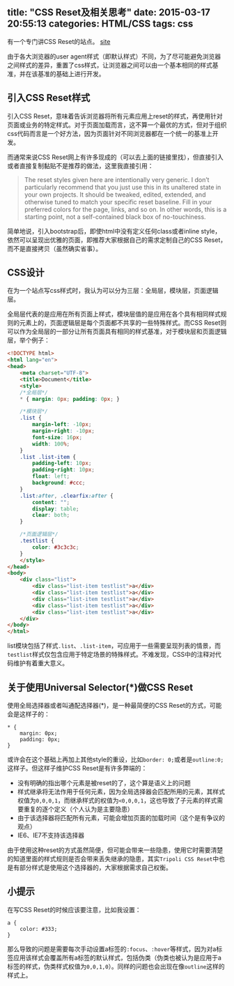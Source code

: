 title: "CSS Reset及相关思考"
date: 2015-03-17 20:55:13
categories: HTML/CSS
tags: css
---

有一个专门讲CSS Reset的站点。 [site](http://www.cssreset.com/)

由于各大浏览器的user agent样式（即默认样式）不同，为了尽可能避免浏览器之间样式的差异，重置了css样式，让浏览器之间可以由一个基本相同的样式基准，并在该基准的基础上进行开发。

## 引入CSS Reset样式

引入CSS Reset，意味着告诉浏览器将所有元素应用上reset的样式，再使用针对页面或业务的特定样式。对于页面加载而言，这不算一个最优的方式，但对于组织css代码而言是一个好方法，因为页面针对不同浏览器都在一个统一的基准上开发。

而通常来说CSS Reset网上有许多现成的（可以去上面的链接里找），但直接引入或者直接复制黏贴不是推荐的做法，这里我直接引用：

> The reset styles given here are intentionally very generic. I don’t particularly recommend that you just use this in its unaltered state in your own projects. It should     be tweaked, edited, extended, and otherwise tuned to match your specific reset baseline. Fill in your preferred colors for the page, links, and so on. In other words, this is a starting point, not a self-contained black box of no-touchiness.

简单地说，引入bootstrap后，即使html中没有定义任何class或者inline style，依然可以呈现出优雅的页面，即推荐大家根据自己的需求定制自己的CSS Reset，而不是直接拷贝（虽然确实省事）。

<!-- more -->

## CSS设计

在为一个站点写css样式时，我认为可以分为三层：全局层，模块层，页面逻辑层。

全局层代表的是应用在所有页面上样式，模块层值的是应用在各个具有相同样式规则的元素上的，页面逻辑层是每个页面都不共享的一些特殊样式。而CSS Reset则可以作为全局层的一部分让所有页面具有相同的样式基准，对于模块层和页面逻辑层，举个例子：

```html
<!DOCTYPE html>
<html lang="en">
<head>
    <meta charset="UTF-8">
    <title>Document</title>
    <style>
    /*全局层*/
    * { margin: 0px; padding: 0px; }

    /*模块层*/
    .list {
        margin-left: -10px;
        margin-right: -10px;
        font-size: 16px;
        width: 100%;
    }
    .list .list-item {
        padding-left: 10px;
        padding-right: 10px;
        float: left;
        background: #ccc;
    }
    .list:after, .clearfix:after {
        content: "";
        display: table;
        clear: both;
    }

    /*页面逻辑层*/
    .testlist {
        color: #3c3c3c;
    }
    </style>
</head>
<body>
    <div class="list">
        <div class="list-item testlist">a</div>
        <div class="list-item testlist">a</div>
        <div class="list-item testlist">a</div>
        <div class="list-item testlist">a</div>
        <div class="list-item testlist">a</div>
    </div>
</body>
</html>
```

list模块包括了样式`.list`、`.list-item`，可应用于一些需要呈现列表的情景，而`testlist`样式仅包含应用于特定场景的特殊样式。不难发现，CSS中的注释对代码维护有着重大意义。

## 关于使用Universal Selector(*)做CSS Reset

使用全局选择器或者叫通配选择器(*)，是一种最简便的CSS Reset的方式，可能会是这样子的：

```
* {
    margin: 0px;
    padding: 0px;
}
```

或许会在这个基础上再加上其他style的重设，比如`border: 0;`或者是`outline:0;`这样子。但这样子维护CSS Reset是有许多弊端的：

- 没有明确的指出哪个元素是被reset的了，这个算是语义上的问题
- 样式继承将无法作用于任何元素，因为全局选择器会匹配所用的元素，其样式权值为`0,0,0,1`，而继承样式的权值为`<0,0,0,1`，这也导致了子元素的样式需要重复的逐个定义（个人认为是主要隐患）
- 由于该选择器将匹配所有元素，可能会增加页面的加载时间（这个是有争议的观点）
- IE6、IE7不支持该选择器

由于使用这种reset的方式虽然简便，但可能会带来一些隐患，使用它时需要清楚的知道里面的样式规则是否会带来丢失继承的隐患，其实`Tripoli CSS Reset`中也是有部分样式是使用这个选择器的，大家根据需求自己权衡。

## 小提示

在写CSS Reset的时候应该要注意，比如我设置：

```
a {
    color: #333;
}
```

那么导致的问题是需要每次手动设置a标签的`:focus`、`:hover`等样式，因为对a标签应用该样式会覆盖所有a标签的默认样式，包括伪类（伪类也被认为是应用于a标签的样式，伪类样式权值为`0,0,1,0`）。同样的问题也会出现在像`outline`这样的样式上。
